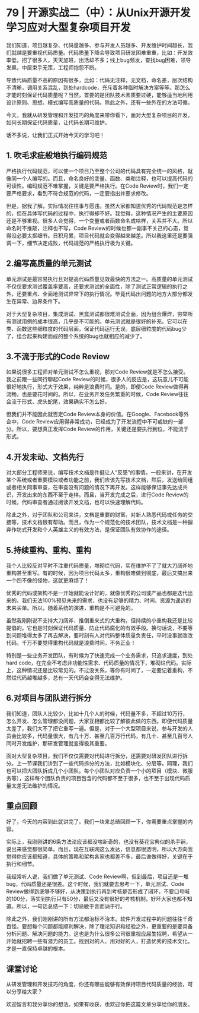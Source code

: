 # 79 | 开源实战二（中）：从Unix开源开发学习应对大型复杂项目开发
我们知道，项目越复杂、代码量越多、参与开发人员越多、开发维护时间越长，我们就越是要重视代码质量。代码质量下降会导致项目研发困难重重，比如：开发效率低，招了很多人，天天加班，出活却不多；线上bug频发，查找bug困难，领导发飙，中层束手无策，工程师抱怨不断。

导致代码质量不高的原因有很多，比如：代码无注释，无文档，命名差，层次结构不清晰，调用关系混乱，到处hardcode，充斥着各种临时解决方案等等。那怎么才能时刻保证代码质量呢？当然，首要的是团队技术素质要过硬，能够适当地利用设计原则、思想、模式编写高质量的代码。除此之外，还有一些外在的方法可循。

今天，我就从研发管理和开发技巧的角度来带你看下，面对大型复杂项目的开发，如何长期保证代码质量，让代码长期可维护。

话不多说，让我们正式开始今天的学习吧！

## 1\. 吹毛求疵般地执行编码规范

严格执行代码规范，可以使一个项目乃至整个公司的代码具有完全统一的风格，就像同一个人编写的。而且，命名良好的变量、函数、类和注释，也可以提高代码的可读性。编码规范不难掌握，关键是要严格执行。在Code Review时，我们一定要严格要求，看到不符合规范的代码，一定要指出并要求修改。

但是，据我了解，实际情况往往事与愿违。虽然大家都知道优秀的代码规范是怎样的，但在具体写代码的过程中，执行得却不好。我觉得，这种情况产生的主要原因还是不够重视。很多人会觉得，一个变量或者函数命名成啥样，关系并不大。所以命名时不推敲，注释也不写，Code Review的时候也都一副事不关己的心态，觉得没必要太抠细节。日积月累，项目代码就会变得越来越差。所以我这里还是要强调一下，细节决定成败，代码规范的严格执行极为关键。

## 2.编写高质量的单元测试

单元测试是最容易执行且对提高代码质量见效最快的方法之一。高质量的单元测试不仅仅要求测试覆盖率要高，还要求测试的全面性，除了测试正常逻辑的执行之外，还要重点、全面地测试异常下的执行情况。毕竟代码出问题的地方大部分都发生在异常、边界条件下。

对于大型复杂项目，集成测试、黑盒测试都很难测试全面，因为组合爆炸，穷举所有测试用例的成本很高，几乎是不可能的。单元测试就是很好的补充。它可以在类、函数这些细粒度的代码层面，保证代码运行无误。底层细粒度的代码bug少了，组合起来构建而成的整个系统的bug也就相应的减少了。

## 3.不流于形式的Code Review

如果说很多工程师对单元测试不怎么重视，那对Code Review就是不怎么接受。我之前跟一些同行聊起Code Review的时候，很多人的反应是，这玩意儿不可能很好地执行，形式大于效果，纯粹是浪费时间。是的，即便Code Review做得再流畅，也是要花时间的。所以，在业务开发任务繁重的时候，Code Review往往会流于形式、虎头蛇尾，效果确实不怎么好。

但我们并不能因此就否定Code Review本身的价值。在Google、Facebook等外企中，Code Review应用得非常成功，已经成为了开发流程中不可或缺的一部分。所以，要想真正发挥Code Review的作用，关键还是要执行到位，不能流于形式。

## 4.开发未动、文档先行

对大部分工程师来说，编写技术文档是件挺让人“反感”的事情。一般来讲，在开发某个系统或者重要模块或者功能之前，我们应该先写技术文档，然后，发送给同组或者相关同事审查，在审查没有问题的情况下再开发。这样能够保证事先达成共识，开发出来的东西不至于走样。而且，当开发完成之后，进行Code Review的时候，代码审查者通过阅读开发文档，也可以快速理解代码。

除此之外，对于团队和公司来讲，文档是重要的财富。对新人熟悉代码或任务的交接等，技术文档很有帮助。而且，作为一个规范化的技术团队，技术文档是一种摒弃作坊式开发和个人英雄主义的有效方法，是保证团队有效协作的途径。

## 5.持续重构、重构、重构

我个人比较反对平时不注重代码质量，堆砌烂代码，实在维护不了了就大刀阔斧地重构甚至重写。有的时候，因为项目代码太多，重构很难做到彻底，最后又搞出来一个四不像的怪物，这就更麻烦了！

优秀的代码或架构不是一开始就能设计好的，就像优秀的公司或产品也都是迭代出来的。我们无法100%预见未来的需求，也没有足够的精力、时间、资源为遥远的未来买单。所以，随着系统的演进，重构是不可避免的。

虽然我刚刚说不支持大刀阔斧、推倒重来式的大重构，但持续的小重构我还是比较提倡的。它也是时刻保证代码质量、防止代码腐化的有效手段。换句话说，不要等到问题堆得太多了再去解决，要时刻有人对代码整体质量负责任，平时没事就改改代码。千万不要觉得重构代码就是浪费时间，不务正业！

特别是一些业务开发团队，有时候为了快速完成一个业务需求，只追求速度，到处hard code，在完全不考虑非功能性需求、代码质量的情况下，堆砌烂代码。实际上，这种情况还是比较常见的。不过没关系，等你有时间了，一定要记着重构，不然烂代码越堆越多，总有一天代码会变得无法维护。

## 6.对项目与团队进行拆分

我们知道，团队人比较少，比如十几个人的时候，代码量不多，不超过10万行，怎么开发、怎么管理都没问题，大家互相都比较了解彼此做的东西。即便代码质量太差了，我们大不了把它重写一遍。但是，对于一个大型项目来说，参与开发的人员会比较多，代码量很大，有几十万、甚至几百万行代码，有几十、甚至几百号人同时开发维护，那研发管理就变得极其重要。

面对大型复杂项目，我们不仅仅需要对代码进行拆分，还需要对研发团队进行拆分。上一节课我们讲到了一些代码拆分的方法，比如模块化、分层等。同理，我们也可以把大团队拆成几个小团队。每个小团队对应负责一个小的项目（模块、微服务等），这样每个团队负责的项目包含的代码都不至于很多，也不至于出现代码质量太差无法维护的情况。

## 重点回顾

好了，今天的内容到此就讲完了。我们一块来总结回顾一下，你需要重点掌握的内容。

实际上，我刚刚讲的6条方法论应该都没啥新奇的，也没有葵花宝典似的杀手锏，说出来感觉都很简单。而且，现在互联网这么发达，信息都很透明，所以大方向我觉得你应该都知道，具体的策略和架构各家也都差不多，最后谁做得好，关键在于执行和细节。

我经常听人说，我们做了单元测试、Code Review啊，但到最后，项目还是一堆bug，代码质量还是很差。这个时候，我们就要去思考一下，单元测试、Code Review做得到底够不够好，从决策到执行再到考核是否形成了闭环，不要口号喊的100分，落实到执行只有50分，最后又没有很好的考核机制，好坏大家也都不知道。所以，一句话总结一下：切忌敏于言而讷于行。

除此之外，我们刚刚讲的所有方法都治标不治本。软件开发过程中的问题往往千奇百怪。要想每个问题都能顺利解决，除了理论知识和经验之外，更重要的是要具备分析问题、解决问题的能力。这也是为什么很多公司很重视应届生招聘，希望从一开始就招聘一些有潜力的员工。找到对的人、用对好的人，打造优秀的技术文化，才是一直保持卓越的根本。

## 课堂讨论

从研发管理和开发技巧的角度，你还有哪些能够有效保持项目代码质量的经验，可以分享给大家？

欢迎留言和我分享你的想法。如果有收获，也欢迎你把这篇文章分享给你的朋友。